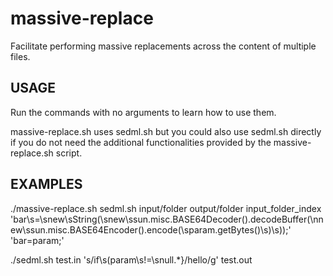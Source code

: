 # massive-replace
Facilitate performing massive replacements across the content of multiple files.

## USAGE
Run the commands with no arguments to learn how to use them. 

massive-replace.sh uses sedml.sh but you could also use sedml.sh directly if you do not need the additional functionalities provided by the massive-replace.sh script.

## EXAMPLES

./massive-replace.sh sedml.sh input/folder output/folder input_folder_index 'bar\s=\snew\sString(\snew\ssun\.misc\.BASE64Decoder()\.decodeBuffer(\nnew\ssun\.misc\.BASE64Encoder()\.encode(\sparam\.getBytes()\s)\s));' 'bar=param;'

./sedml.sh test.in 's/if\s(param\s!=\snull.*}/hello/g' test.out
